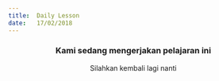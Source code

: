```yaml
---
title:  Daily Lesson
date:   17/02/2018
---
```


### <center>Kami sedang mengerjakan pelajaran ini</center>
<center>Silahkan kembali lagi nanti</center>